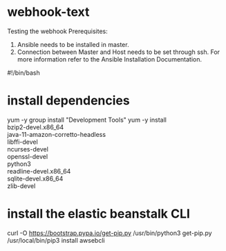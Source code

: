 # webhook-text
Testing the webhook 
Prerequisites:
1.	Ansible needs to be installed in master.
2.	Connection between Master and Host needs to be set through ssh. For more information refer to the Ansible Installation Documentation.


#!/bin/bash

# install dependencies
yum -y group install "Development Tools"
yum -y install \
        bzip2-devel.x86_64 \
        java-11-amazon-corretto-headless \
        libffi-devel \
        ncurses-devel \
        openssl-devel \
        python3 \
        readline-devel.x86_64 \
        sqlite-devel.x86_64 \
        zlib-devel

# install the elastic beanstalk CLI
curl -O https://bootstrap.pypa.io/get-pip.py
/usr/bin/python3 get-pip.py
/usr/local/bin/pip3 install awsebcli
